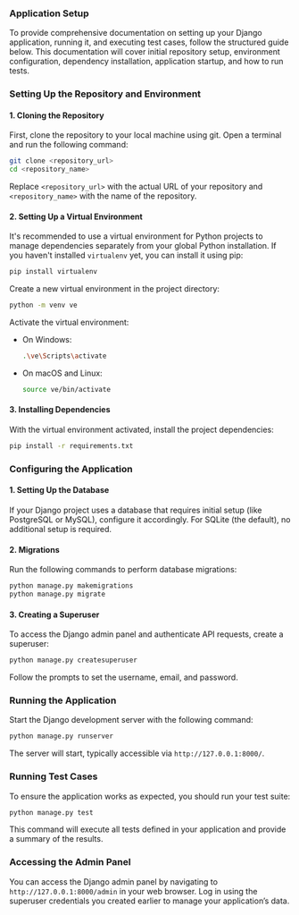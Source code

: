 
### Application Setup

To provide comprehensive documentation on setting up your Django application, running it, and executing test cases, follow the structured guide below. This documentation will cover initial repository setup, environment configuration, dependency installation, application startup, and how to run tests.

### Setting Up the Repository and Environment

#### 1. Cloning the Repository
First, clone the repository to your local machine using git. Open a terminal and run the following command:
```bash
git clone <repository_url>
cd <repository_name>
```
Replace `<repository_url>` with the actual URL of your repository and `<repository_name>` with the name of the repository.

#### 2. Setting Up a Virtual Environment
It's recommended to use a virtual environment for Python projects to manage dependencies separately from your global Python installation. If you haven't installed `virtualenv` yet, you can install it using pip:
```bash
pip install virtualenv
```
Create a new virtual environment in the project directory:
```bash
python -m venv ve
```
Activate the virtual environment:

- On Windows:
  ```bash
  .\ve\Scripts\activate
  ```
- On macOS and Linux:
  ```bash
  source ve/bin/activate
  ```

#### 3. Installing Dependencies
With the virtual environment activated, install the project dependencies:
```bash
pip install -r requirements.txt
```

### Configuring the Application

#### 1. Setting Up the Database
If your Django project uses a database that requires initial setup (like PostgreSQL or MySQL), configure it accordingly. For SQLite (the default), no additional setup is required.

#### 2. Migrations
Run the following commands to perform database migrations:
```bash
python manage.py makemigrations
python manage.py migrate
```

#### 3. Creating a Superuser
To access the Django admin panel and authenticate API requests, create a superuser:
```bash
python manage.py createsuperuser
```
Follow the prompts to set the username, email, and password.

### Running the Application

Start the Django development server with the following command:
```bash
python manage.py runserver
```
The server will start, typically accessible via `http://127.0.0.1:8000/`.

### Running Test Cases

To ensure the application works as expected, you should run your test suite:
```bash
python manage.py test
```
This command will execute all tests defined in your application and provide a summary of the results.

### Accessing the Admin Panel

You can access the Django admin panel by navigating to `http://127.0.0.1:8000/admin` in your web browser. Log in using the superuser credentials you created earlier to manage your application’s data.